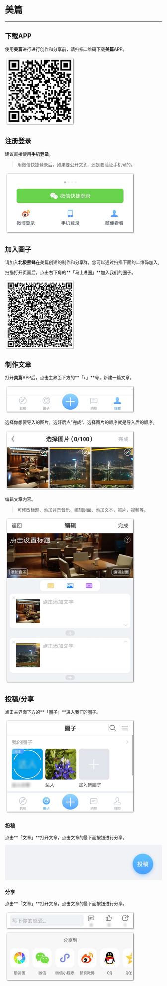 # **美篇**

---

<extoc></extoc>

## **下载APP**

使用**美篇**进行进行创作和分享前，请扫描二维码下载**美篇**APP。

![](/assets/美篇-下载二维码.png)

## **注册登录**

建议直接使用**手机登录**。

> 用微信快捷登录后，如果要公开文章，还是要验证手机号的。

![](/assets/美篇-注册登录.png)

## **加入圈子**

请加入**北极熊蜂**在美篇创建的制作和分享群，您可以通过扫描下面的二维码加入。

扫描打开页面后，点击右下角的**「马上进圈」**加入我们的圈子。

![](/assets/美篇-群二维码.png)

## **制作文章**

打开**美篇**APP后，点击主界面下方的**「+」**号，新建一篇文章。

![](/assets/美篇-新增.png)

选择你想要导入的图片，选好后点“完成”。选择图片的顺序就是导入后的顺序。

![](/assets/美篇-选图.png)

编辑文章内容。

> 可修改标题、添加背景音乐、编辑封面、添加文本，照片，视频等。

![](/assets/美篇-编辑.png)

## **投稿/分享**

点击主界面下方的**「圈子」**进入我们的圈子。

![](/assets/美篇-分享.png)

### **投稿**

点击**「文章」**打开文章，点击文章的最下面按钮进行分享。

![](/assets/美篇-投稿.jpg)

### **分享**

点击**「文章」**打开文章，点击文章的最下面按钮进行分享。

![](/assets/美篇-分享按钮.jpg)
![](/assets/美篇-分享到.jpg)
